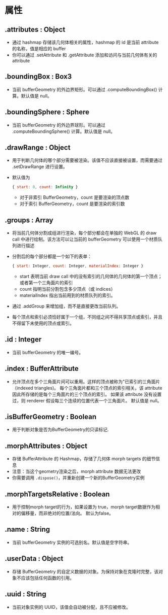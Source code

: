 # 属性

## .attributes : Object

+ 通过 hashmap 存储该几何体相关的属性，hashmap 的 id 是当前 attribute 的名称，值是相应的 buffer
+ 你可以通过 .setAttribute 和 .getAttribute 添加和访问与当前几何体有关的 attribute

## .boundingBox : Box3

+ 当前 bufferGeometry 的外边界矩形。可以通过 .computeBoundingBox() 计算。默认值是 null。

## .boundingSphere : Sphere

+ 当前 bufferGeometry 的外边界球形。可以通过 .computeBoundingSphere() 计算。默认值是 null。

## .drawRange : Object

+ 用于判断几何体的哪个部分需要被渲染。该值不应该直接被设置，而需要通过 .setDrawRange 进行设置。

+ 默认值为

  ```js
  { start: 0, count: Infinity }
  ```

  + 对于非索引 BufferGeometry，count 是要渲染的顶点数
  + 对于索引 BufferGeometry，count 是要渲染的索引数

## .groups : Array

+ 将当前几何体分割成组进行渲染，每个部分都会在单独的 WebGL 的 draw call 中进行绘制。该方法可以让当前的 bufferGeometry 可以使用一个材质队列进行描述

+ 分割后的每个部分都是一个如下的表单：

  ```js
  { start: Integer, count: Integer, materialIndex: Integer }
  ```
  + start 表明当前 draw call 中的没有索引的几何体的几何体的第一个顶点；或者第一个三角面片的索引
  + count 指明当前分割包含多少顶点（或 indices）
  + materialIndex 指出当前用到的材质队列的索引。

+ 通过 .addGroup 来增加组，而不是直接更改当前队列。

+ 每个顶点和索引必须恰好属于一个组，不同组之间不得共享顶点或索引，并且不得留下未使用的顶点或索引。

## .id : Integer

+ 当前 bufferGeometry 的唯一编号。

## .index : BufferAttribute

+ 允许顶点在多个三角面片间可以重用。这样的顶点被称为"已索引的三角面片（indexed triangles)。 每个三角面片都和三个顶点的索引相关。该 attribute 因此所存储的是每个三角面片的三个顶点的索引。 如果该 attribute 没有设置过，则 renderer 假设每三个连续的位置代表一个三角面片。 默认值是 null。

## .isBufferGeometry : Boolean

+ 用于判断对象是否为BufferGeometry的只读标记.

## .morphAttributes : Object

+ 存储 BufferAttribute 的 Hashmap，存储了几何体 morph targets 的细节信息
+ 注意：当这个geometry渲染之后，morph attribute 数据无法更改
+ 你需要调用 `.dispose()`，并重新创建一个新的BufferGeometry实例

## .morphTargetsRelative : Boolean

+ 用于控制morph target的行为，如果设置为 true，morph target数据作为相对的偏移量，而非绝对的位置/法向。 默认为false。

## .name : String

+ 当前 bufferGeometry 实例的可选别名。默认值是空字符串。

## .userData : Object

+ 存储 BufferGeometry 的自定义数据的对象。为保持对象在克隆时完整，该对象不应该包括任何函数的引用。

## .uuid : String

+ 当前对象实例的 UUID，该值会自动被分配，且不应被修改。
